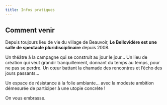 ```yaml
---
title: Infos pratiques
---
```


## Comment venir

Depuis toujours lieu de vie du village de Beauvoir, **Le Bellovidère est une salle de spectacle pluridisciplinaire** depuis 2008.

Un théâtre à la campagne qui se construit au jour le jour... Un lieu de création qui veut grandir tranquillement, donnant du temps au temps, pour ne pas se perdre. Un cœur battant la chamade des rencontres et l’écho des jours passants...

Un espace de résistance à la folie ambiante... avec la modeste ambition démesurée de participer à une utopie concrète !

On vous embrasse.
